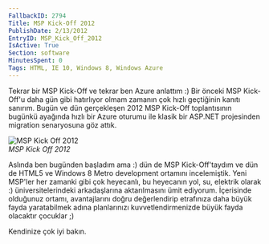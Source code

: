 ```yaml
---
FallbackID: 2794
Title: MSP Kick-Off 2012
PublishDate: 2/13/2012
EntryID: MSP_Kick_Off_2012
IsActive: True
Section: software
MinutesSpent: 0
Tags: HTML, IE 10, Windows 8, Windows Azure
---
```

Tekrar bir MSP Kick-Off ve tekrar ben Azure anlattım :) Bir önceki MSP
Kick-Off'u daha gün gibi hatırlıyor olmam zamanın çok hızlı geçtiğinin
kanıtı sanırım. Bugün ve dün gerçekleşen 2012 MSP Kick-Off toplantısının
bugünkü ayağında hızlı bir Azure oturumu ile klasik bir ASP.NET
projesinden migration senaryosuna göz attık.

![MSP Kick Off
2012](http://cdn.daron.yondem.com/assets/2794/msp_kick.jpg)\
*MSP Kick Off 2012*

Aslında ben bugünden başladım ama :) dün de MSP Kick-Off'taydım ve dün
de HTML5 ve Windows 8 Metro development ortamını incelemiştik. Yeni
MSP'ler her zamanki gibi çok heyecanlı, bu heyecanın yol, su, elektrik
olarak :) üniversitelerindeki arkadaşlarına aktarılmasını ümit ediyorum.
İçerisinde olduğunuz ortamı, avantajlarını doğru değerlendirip
etrafınıza daha büyük fayda yaratabilmek adına planlarınızı
kuvvetlendirmenizde büyük fayda olacaktır çocuklar ;)

Kendinize çok iyi bakın.


